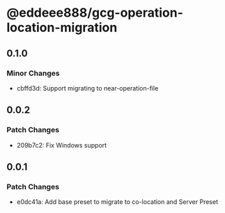 # @eddeee888/gcg-operation-location-migration

## 0.1.0

### Minor Changes

- cbffd3d: Support migrating to near-operation-file

## 0.0.2

### Patch Changes

- 209b7c2: Fix Windows support

## 0.0.1

### Patch Changes

- e0dc41a: Add base preset to migrate to co-location and Server Preset
